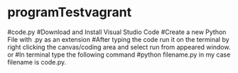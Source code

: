 # programTestvagrant
#code.py
 #Download and Install Visual Studio Code
 #Create a new Python File with .py as an extension
 #After typing the code run it on the terminal by right clicking the canvas/coding area and select run from appeared window. or
 #In terminal type the following command
 #python filename.py in my case filename is code.py.
 
